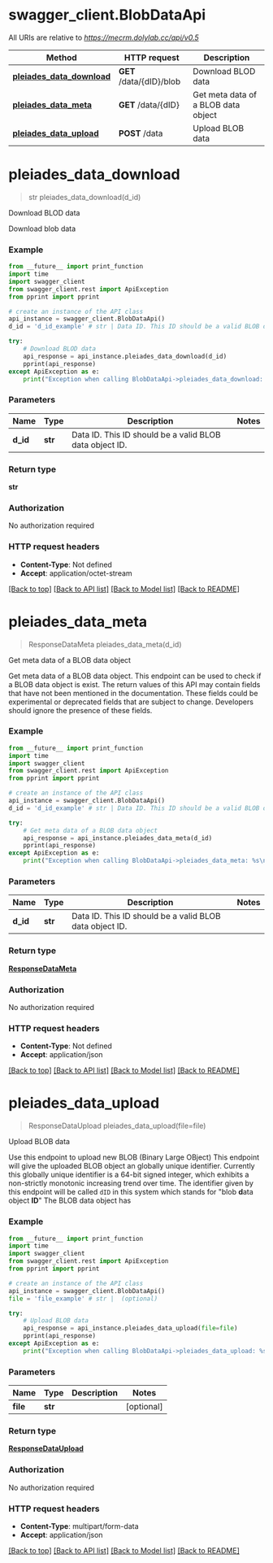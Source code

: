 # swagger_client.BlobDataApi

All URIs are relative to *https://mecrm.dolylab.cc/api/v0.5*

Method | HTTP request | Description
------------- | ------------- | -------------
[**pleiades_data_download**](BlobDataApi.md#pleiades_data_download) | **GET** /data/{dID}/blob | Download BLOD data
[**pleiades_data_meta**](BlobDataApi.md#pleiades_data_meta) | **GET** /data/{dID} | Get meta data of a BLOB data object
[**pleiades_data_upload**](BlobDataApi.md#pleiades_data_upload) | **POST** /data | Upload BLOB data

# **pleiades_data_download**
> str pleiades_data_download(d_id)

Download BLOD data

Download blob data

### Example
```python
from __future__ import print_function
import time
import swagger_client
from swagger_client.rest import ApiException
from pprint import pprint

# create an instance of the API class
api_instance = swagger_client.BlobDataApi()
d_id = 'd_id_example' # str | Data ID. This ID should be a valid BLOB data object ID.

try:
    # Download BLOD data
    api_response = api_instance.pleiades_data_download(d_id)
    pprint(api_response)
except ApiException as e:
    print("Exception when calling BlobDataApi->pleiades_data_download: %s\n" % e)
```

### Parameters

Name | Type | Description  | Notes
------------- | ------------- | ------------- | -------------
 **d_id** | **str**| Data ID. This ID should be a valid BLOB data object ID. | 

### Return type

**str**

### Authorization

No authorization required

### HTTP request headers

 - **Content-Type**: Not defined
 - **Accept**: application/octet-stream

[[Back to top]](#) [[Back to API list]](../README.md#documentation-for-api-endpoints) [[Back to Model list]](../README.md#documentation-for-models) [[Back to README]](../README.md)

# **pleiades_data_meta**
> ResponseDataMeta pleiades_data_meta(d_id)

Get meta data of a BLOB data object

Get meta data of a BLOB data object.  This endpoint can be used to check if a BLOB data object is exist.  The return values of this API may contain fields that have not been mentioned in the documentation. These fields could be experimental or deprecated fields that are subject to change. Developers should ignore the presence of these fields.

### Example
```python
from __future__ import print_function
import time
import swagger_client
from swagger_client.rest import ApiException
from pprint import pprint

# create an instance of the API class
api_instance = swagger_client.BlobDataApi()
d_id = 'd_id_example' # str | Data ID. This ID should be a valid BLOB data object ID.

try:
    # Get meta data of a BLOB data object
    api_response = api_instance.pleiades_data_meta(d_id)
    pprint(api_response)
except ApiException as e:
    print("Exception when calling BlobDataApi->pleiades_data_meta: %s\n" % e)
```

### Parameters

Name | Type | Description  | Notes
------------- | ------------- | ------------- | -------------
 **d_id** | **str**| Data ID. This ID should be a valid BLOB data object ID. | 

### Return type

[**ResponseDataMeta**](ResponseDataMeta.md)

### Authorization

No authorization required

### HTTP request headers

 - **Content-Type**: Not defined
 - **Accept**: application/json

[[Back to top]](#) [[Back to API list]](../README.md#documentation-for-api-endpoints) [[Back to Model list]](../README.md#documentation-for-models) [[Back to README]](../README.md)

# **pleiades_data_upload**
> ResponseDataUpload pleiades_data_upload(file=file)

Upload BLOB data

Use this endpoint to upload new BLOB (Binary Large OBject)  This endpoint will give the uploaded BLOB object an globally unique identifier. Currently this globally unique identifier is a 64-bit signed integer, which exhibits a non-strictly monotonic increasing trend over time.  The identifier given by this endpoint will be called `dID` in this system which stands for \"blob **d**ata object **ID**\"  The BLOB data object has 

### Example
```python
from __future__ import print_function
import time
import swagger_client
from swagger_client.rest import ApiException
from pprint import pprint

# create an instance of the API class
api_instance = swagger_client.BlobDataApi()
file = 'file_example' # str |  (optional)

try:
    # Upload BLOB data
    api_response = api_instance.pleiades_data_upload(file=file)
    pprint(api_response)
except ApiException as e:
    print("Exception when calling BlobDataApi->pleiades_data_upload: %s\n" % e)
```

### Parameters

Name | Type | Description  | Notes
------------- | ------------- | ------------- | -------------
 **file** | **str**|  | [optional] 

### Return type

[**ResponseDataUpload**](ResponseDataUpload.md)

### Authorization

No authorization required

### HTTP request headers

 - **Content-Type**: multipart/form-data
 - **Accept**: application/json

[[Back to top]](#) [[Back to API list]](../README.md#documentation-for-api-endpoints) [[Back to Model list]](../README.md#documentation-for-models) [[Back to README]](../README.md)

